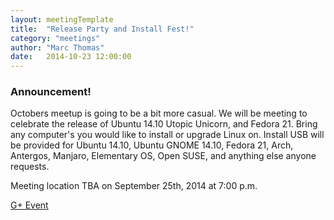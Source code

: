 ```yaml
---
layout: meetingTemplate
title:  "Release Party and Install Fest!"
category: "meetings"
author: "Marc Thomas"
date:   2014-10-23 12:00:00
---
```


<h3>Announcement!</h3>

<p>Octobers meetup is going to be a bit more casual. We will be meeting to celebrate the release of Ubuntu 14.10 Utopic Unicorn, and Fedora 21. Bring any computer's you would like to install or upgrade Linux on. Install USB will be provided for Ubuntu 14.10, Ubuntu GNOME 14.10, Fedora 21, Arch, Antergos, Manjaro, Elementary OS, Open SUSE, and anything else anyone requests.</p>


Meeting location TBA on September 25th, 2014 at 7:00 p.m.

<a href="" target="_blank">G+ Event</a>

